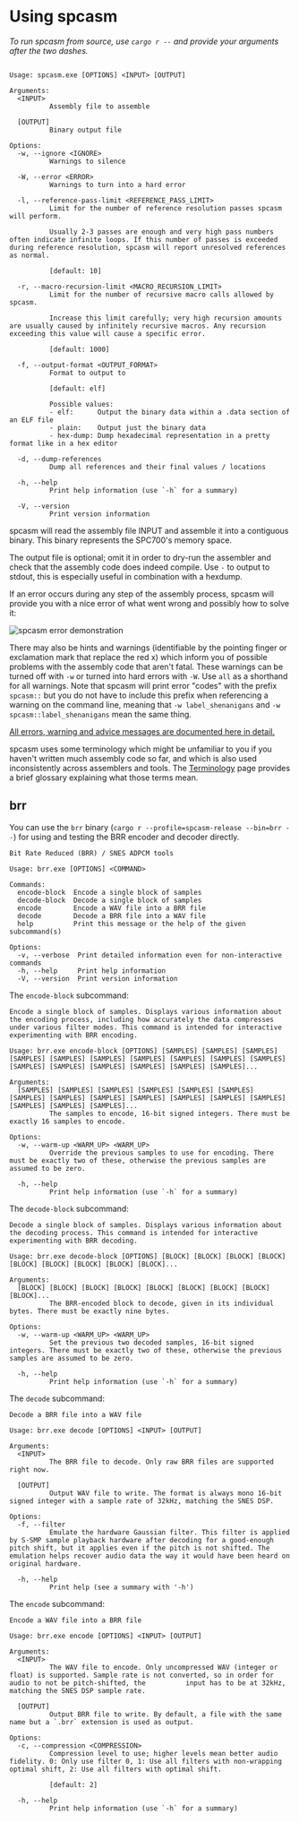 # Using spcasm

_To run spcasm from source, use `cargo r --` and provide your arguments after the two dashes._

```A modern, user-friendly SPC700 assembler.

Usage: spcasm.exe [OPTIONS] <INPUT> [OUTPUT]

Arguments:
  <INPUT>
          Assembly file to assemble

  [OUTPUT]
          Binary output file

Options:
  -w, --ignore <IGNORE>
          Warnings to silence

  -W, --error <ERROR>
          Warnings to turn into a hard error

  -l, --reference-pass-limit <REFERENCE_PASS_LIMIT>
          Limit for the number of reference resolution passes spcasm will perform.

          Usually 2-3 passes are enough and very high pass numbers often indicate infinite loops. If this number of passes is exceeded during reference resolution, spcasm will report unresolved references as normal.

          [default: 10]

  -r, --macro-recursion-limit <MACRO_RECURSION_LIMIT>
          Limit for the number of recursive macro calls allowed by spcasm.

          Increase this limit carefully; very high recursion amounts are usually caused by infinitely recursive macros. Any recursion exceeding this value will cause a specific error.

          [default: 1000]

  -f, --output-format <OUTPUT_FORMAT>
          Format to output to

          [default: elf]

          Possible values:
          - elf:      Output the binary data within a .data section of an ELF file
          - plain:    Output just the binary data
          - hex-dump: Dump hexadecimal representation in a pretty format like in a hex editor

  -d, --dump-references
          Dump all references and their final values / locations

  -h, --help
          Print help information (use `-h` for a summary)

  -V, --version
          Print version information
```

spcasm will read the assembly file INPUT and assemble it into a contiguous binary. This binary represents the SPC700's memory space.

The output file is optional; omit it in order to dry-run the assembler and check that the assembly code does indeed compile. Use `-` to output to stdout, this is especially useful in combination with a hexdump.

If an error occurs during any step of the assembly process, spcasm will provide you with a nice error of what went wrong and possibly how to solve it:

![spcasm error demonstration](https://raw.githubusercontent.com/kleinesfilmroellchen/spcasm/main/doc/error-examples.gif)

There may also be hints and warnings (identifiable by the pointing finger or exclamation mark that replace the red x) which inform you of possible problems with the assembly code that aren't fatal. These warnings can be turned off with `-w` or turned into hard errors with `-W`. Use `all` as a shorthand for all warnings. Note that spcasm will print error "codes" with the prefix `spcasm::` but you do not have to include this prefix when referencing a warning on the command line, meaning that `-w label_shenanigans` and `-w spcasm::label_shenanigans` mean the same thing.

[All errors, warning and advice messages are documented here in detail.](errors.md)

spcasm uses some terminology which might be unfamiliar to you if you haven't written much assembly code so far, and which is also used inconsistently across assemblers and tools. The [Terminology](terminology.md) page provides a brief glossary explaining what those terms mean.

## brr

You can use the `brr` binary (`cargo r --profile=spcasm-release --bin=brr --`) for using and testing the BRR encoder and decoder directly.

```
Bit Rate Reduced (BRR) / SNES ADPCM tools

Usage: brr.exe [OPTIONS] <COMMAND>

Commands:
  encode-block  Encode a single block of samples
  decode-block  Decode a single block of samples
  encode        Encode a WAV file into a BRR file
  decode        Decode a BRR file into a WAV file
  help          Print this message or the help of the given subcommand(s)

Options:
  -v, --verbose  Print detailed information even for non-interactive commands
  -h, --help     Print help information
  -V, --version  Print version information
```

The `encode-block` subcommand:

```
Encode a single block of samples. Displays various information about the encoding process, including how accurately the data compresses under various filter modes. This command is intended for interactive experimenting with BRR encoding.

Usage: brr.exe encode-block [OPTIONS] [SAMPLES] [SAMPLES] [SAMPLES] [SAMPLES] [SAMPLES] [SAMPLES] [SAMPLES] [SAMPLES] [SAMPLES] [SAMPLES] [SAMPLES] [SAMPLES] [SAMPLES] [SAMPLES] [SAMPLES] [SAMPLES]...

Arguments:
  [SAMPLES] [SAMPLES] [SAMPLES] [SAMPLES] [SAMPLES] [SAMPLES] [SAMPLES] [SAMPLES] [SAMPLES] [SAMPLES] [SAMPLES] [SAMPLES] [SAMPLES] [SAMPLES] [SAMPLES] [SAMPLES]...
          The samples to encode, 16-bit signed integers. There must be exactly 16 samples to encode.

Options:
  -w, --warm-up <WARM_UP> <WARM_UP>
          Override the previous samples to use for encoding. There must be exactly two of these, otherwise the previous samples are assumed to be zero.

  -h, --help
          Print help information (use `-h` for a summary)
```

The `decode-block` subcommand:

```
Decode a single block of samples. Displays various information about the decoding process. This command is intended for interactive experimenting with BRR decoding.

Usage: brr.exe decode-block [OPTIONS] [BLOCK] [BLOCK] [BLOCK] [BLOCK] [BLOCK] [BLOCK] [BLOCK] [BLOCK] [BLOCK]...

Arguments:
  [BLOCK] [BLOCK] [BLOCK] [BLOCK] [BLOCK] [BLOCK] [BLOCK] [BLOCK] [BLOCK]...
          The BRR-encoded block to decode, given in its individual bytes. There must be exactly nine bytes.

Options:
  -w, --warm-up <WARM_UP> <WARM_UP>
          Set the previous two decoded samples, 16-bit signed integers. There must be exactly two of these, otherwise the previous samples are assumed to be zero.

  -h, --help
          Print help information (use `-h` for a summary)
```

The `decode` subcommand:

```
Decode a BRR file into a WAV file

Usage: brr.exe decode [OPTIONS] <INPUT> [OUTPUT]

Arguments:
  <INPUT>
          The BRR file to decode. Only raw BRR files are supported right now.

  [OUTPUT]
          Output WAV file to write. The format is always mono 16-bit signed integer with a sample rate of 32kHz, matching the SNES DSP.

Options:
  -f, --filter
          Emulate the hardware Gaussian filter. This filter is applied by S-SMP sample playback hardware after decoding for a good-enough pitch shift, but it applies even if the pitch is not shifted. The emulation helps recover audio data the way it would have been heard on original hardware.

  -h, --help
          Print help (see a summary with '-h')
```

The `encode` subcommand:

```
Encode a WAV file into a BRR file

Usage: brr.exe encode [OPTIONS] <INPUT> [OUTPUT]

Arguments:
  <INPUT>
          The WAV file to encode. Only uncompressed WAV (integer or float) is supported. Sample rate is not converted, so in order for audio to not be pitch-shifted, the          input has to be at 32kHz, matching the SNES DSP sample rate.

  [OUTPUT]
          Output BRR file to write. By default, a file with the same name but a `.brr` extension is used as output.

Options:
  -c, --compression <COMPRESSION>
          Compression level to use; higher levels mean better audio fidelity. 0: Only use filter 0, 1: Use all filters with non-wrapping optimal shift, 2: Use all filters with optimal shift.

          [default: 2]

  -h, --help
          Print help information (use `-h` for a summary)
```
